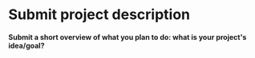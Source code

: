 # Submit project description
#### Submit a short overview of what you plan to do: what is your project's idea/goal?
